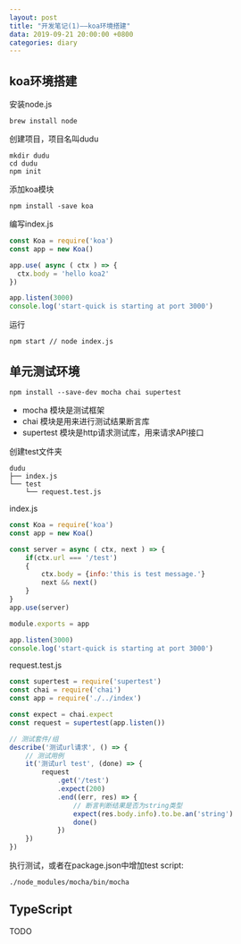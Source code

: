 ```yaml
---
layout: post
title: "开发笔记(1)——koa环境搭建"
data: 2019-09-21 20:00:00 +0800
categories: diary
---
```


## koa环境搭建
安装node.js
```
brew install node
```

创建项目，项目名叫dudu
```
mkdir dudu
cd dudu
npm init
```
添加koa模块
```
npm install -save koa
```
编写index.js
```javascript
const Koa = require('koa')
const app = new Koa()

app.use( async ( ctx ) => {
  ctx.body = 'hello koa2'
})

app.listen(3000)
console.log('start-quick is starting at port 3000')
```

运行
```
npm start // node index.js
```

## 单元测试环境

```
npm install --save-dev mocha chai supertest
```

- mocha 模块是测试框架
- chai 模块是用来进行测试结果断言库
- supertest 模块是http请求测试库，用来请求API接口

创建test文件夹
```
dudu
├── index.js
└── test
    └── request.test.js
```
index.js
```javascript
const Koa = require('koa')
const app = new Koa()

const server = async ( ctx, next ) => {
    if(ctx.url === '/test')
    {
        ctx.body = {info:'this is test message.'}
        next && next()
    }
}
app.use(server)

module.exports = app

app.listen(3000)
console.log('start-quick is starting at port 3000')
```
request.test.js
```javascript
const supertest = require('supertest')
const chai = require('chai')
const app = require('./../index')

const expect = chai.expect
const request = supertest(app.listen())

// 测试套件/组
describe('测试url请求', () => {
    // 测试用例
    it('测试url test', (done) => {
        request
            .get('/test')
            .expect(200)
            .end((err, res) => {
                // 断言判断结果是否为string类型
                expect(res.body.info).to.be.an('string')
                done()
            })
    })
})
```

执行测试，或者在package.json中增加test script:
```
./node_modules/mocha/bin/mocha
```
## TypeScript
TODO